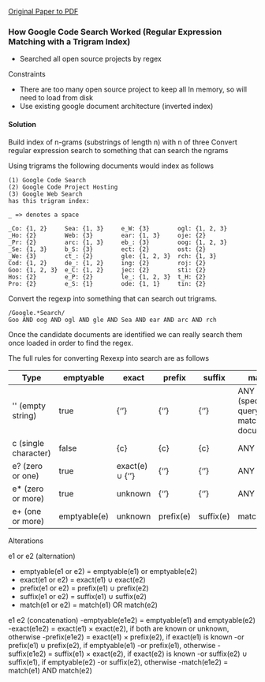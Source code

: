 [Original Paper to PDF](./references/how-google-code-search-worked.pdf)

### How Google Code Search Worked (Regular Expression Matching with a Trigram Index)

- Searched all open source projects by regex

Constraints
- There are too many open source project to keep all In memory, so will need to load from disk
- Use existing google document architecture (inverted index)

#### Solution
Build index of n-grams (substrings of length n) with n of three
Convert regular expression search to something that can search the ngrams

Using trigrams the following documents would index as follows

```
(1) Google Code Search
(2) Google Code Project Hosting
(3) Google Web Search
has this trigram index:

_ => denotes a space

_Co: {1, 2}     Sea: {1, 3}     e_W: {3}        ogl: {1, 2, 3}
_Ho: {2}        Web: {3}        ear: {1, 3}     oje: {2}
_Pr: {2}        arc: {1, 3}     eb_: {3}        oog: {1, 2, 3}
_Se: {1, 3}     b_S: {3}        ect: {2}        ost: {2}
_We: {3}        ct_: {2}        gle: {1, 2, 3}  rch: {1, 3}
Cod: {1, 2}     de_: {1, 2}     ing: {2}        roj: {2}
Goo: {1, 2, 3}  e_C: {1, 2}     jec: {2}        sti: {2}
Hos: {2}        e_P: {2}        le_: {1, 2, 3}  t_H: {2}
Pro: {2}        e_S: {1}        ode: {1, 1}     tin: {2}
```

Convert the regexp into something that can search out trigrams.

```
/Google.*Search/
Goo AND oog AND ogl AND gle AND Sea AND ear AND arc AND rch
```

Once the candidate documents are identified we can really search them once loaded in order to find the regex.


The full rules for converting Rexexp into search are as follows


|Type|emptyable|exact|prefix|suffix|match|
|---|---|---|---|---|---|
|'' (empty string)|true|{‘’}|{‘’}|{‘’}|ANY (special query: match all documents)|
|c (single character)|false|{c}|{c}|{c}|ANY|
|e? (zero or one)|true|exact(e) ∪ {‘’}|{‘’}|{‘’}|ANY|
|e* (zero or more)|true|unknown|{‘’}|{‘’}|ANY|
|e+ (one or more)|emptyable(e)|unknown|prefix(e)|suffix(e)|match(e)|

Alterations

e1 or e2 (alternation)
- emptyable(e1 or e2) = emptyable(e1) or emptyable(e2)
- exact(e1 or e2) = exact(e1) ∪ exact(e2)
- prefix(e1 or e2) = prefix(e1) ∪ prefix(e2)
- suffix(e1 or e2) = suffix(e1) ∪ suffix(e2)
- match(e1 or e2) = match(e1) OR match(e2)

e1 e2 (concatenation)
-emptyable(e1e2) = emptyable(e1) and emptyable(e2)
-exact(e1e2) = exact(e1) × exact(e2), if both are known or unknown, otherwise 
-prefix(e1e2) = exact(e1) × prefix(e2), if exact(e1) is known 
 -or prefix(e1) ∪ prefix(e2), if emptyable(e1)
 -or prefix(e1), otherwise
-suffix(e1e2) = suffix(e1) × exact(e2), if exact(e2) is known
 -or suffix(e2) ∪ suffix(e1), if emptyable(e2)
 -or suffix(e2), otherwise
-match(e1e2) = match(e1) AND match(e2)

